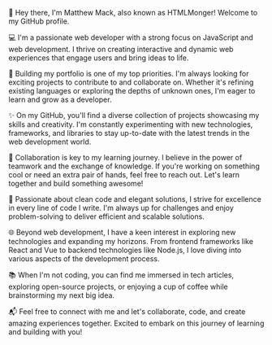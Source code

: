 👋 Hey there, I'm Matthew Mack, also known as HTMLMonger! Welcome to my GitHub profile.

💻 I'm a passionate web developer with a strong focus on JavaScript and web development. I thrive on creating interactive and dynamic web experiences that engage users and bring ideas to life.

🔨 Building my portfolio is one of my top priorities. I'm always looking for exciting projects to contribute to and collaborate on. Whether it's refining existing languages or exploring the depths of unknown ones, I'm eager to learn and grow as a developer.

✨ On my GitHub, you'll find a diverse collection of projects showcasing my skills and creativity. I'm constantly experimenting with new technologies, frameworks, and libraries to stay up-to-date with the latest trends in the web development world.

🤝 Collaboration is key to my learning journey. I believe in the power of teamwork and the exchange of knowledge. If you're working on something cool or need an extra pair of hands, feel free to reach out. Let's learn together and build something awesome!

🌟 Passionate about clean code and elegant solutions, I strive for excellence in every line of code I write. I'm always up for challenges and enjoy problem-solving to deliver efficient and scalable solutions.

🌐 Beyond web development, I have a keen interest in exploring new technologies and expanding my horizons. From frontend frameworks like React and Vue to backend technologies like Node.js, I love diving into various aspects of the development process.

📚 When I'm not coding, you can find me immersed in tech articles, exploring open-source projects, or enjoying a cup of coffee while brainstorming my next big idea.

📬 Feel free to connect with me and let's collaborate, code, and create amazing experiences together. Excited to embark on this journey of learning and building with you!





